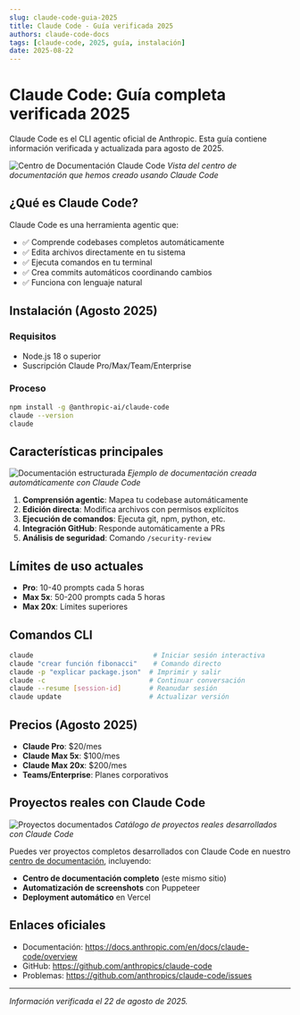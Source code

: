 ```yaml
---
slug: claude-code-guia-2025
title: Claude Code - Guía verificada 2025
authors: claude-code-docs
tags: [claude-code, 2025, guía, instalación]
date: 2025-08-22
---
```


# Claude Code: Guía completa verificada 2025

Claude Code es el CLI agentic oficial de Anthropic. Esta guía contiene información verificada y actualizada para agosto de 2025.

![Centro de Documentación Claude Code](/img/projects/documentation-center/homepage.png)
*Vista del centro de documentación que hemos creado usando Claude Code*

<!--truncate-->

## ¿Qué es Claude Code?

Claude Code es una herramienta agentic que:

- ✅ Comprende codebases completos automáticamente
- ✅ Edita archivos directamente en tu sistema
- ✅ Ejecuta comandos en tu terminal
- ✅ Crea commits automáticos coordinando cambios
- ✅ Funciona con lenguaje natural

## Instalación (Agosto 2025)

### Requisitos
- Node.js 18 o superior
- Suscripción Claude Pro/Max/Team/Enterprise

### Proceso
```bash
npm install -g @anthropic-ai/claude-code
claude --version
claude
```

## Características principales

![Documentación estructurada](/img/projects/documentation-center/documentation.png)
*Ejemplo de documentación creada automáticamente con Claude Code*

1. **Comprensión agentic**: Mapea tu codebase automáticamente
2. **Edición directa**: Modifica archivos con permisos explícitos  
3. **Ejecución de comandos**: Ejecuta git, npm, python, etc.
4. **Integración GitHub**: Responde automáticamente a PRs
5. **Análisis de seguridad**: Comando `/security-review`

## Límites de uso actuales

- **Pro**: 10-40 prompts cada 5 horas
- **Max 5x**: 50-200 prompts cada 5 horas
- **Max 20x**: Límites superiores

## Comandos CLI

```bash
claude                              # Iniciar sesión interactiva
claude "crear función fibonacci"    # Comando directo
claude -p "explicar package.json"  # Imprimir y salir
claude -c                          # Continuar conversación
claude --resume [session-id]       # Reanudar sesión
claude update                      # Actualizar versión
```

## Precios (Agosto 2025)

- **Claude Pro**: $20/mes
- **Claude Max 5x**: $100/mes  
- **Claude Max 20x**: $200/mes
- **Teams/Enterprise**: Planes corporativos

## Proyectos reales con Claude Code

![Proyectos documentados](/img/projects/documentation-center/projects.png)
*Catálogo de proyectos reales desarrollados con Claude Code*

Puedes ver proyectos completos desarrollados con Claude Code en nuestro [centro de documentación](/docs/proyectos), incluyendo:

- **Centro de documentación completo** (este mismo sitio)
- **Automatización de screenshots** con Puppeteer
- **Deployment automático** en Vercel

## Enlaces oficiales

- Documentación: https://docs.anthropic.com/en/docs/claude-code/overview
- GitHub: https://github.com/anthropics/claude-code
- Problemas: https://github.com/anthropics/claude-code/issues

---

*Información verificada el 22 de agosto de 2025.*